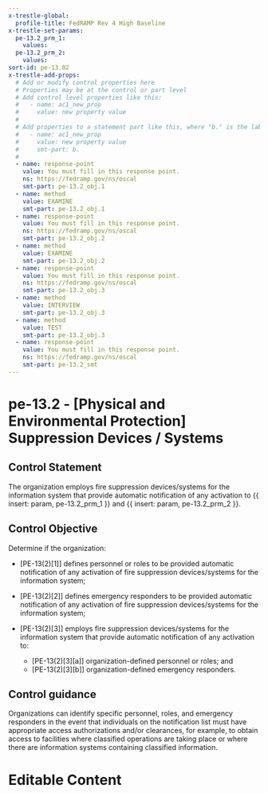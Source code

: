 ```yaml
---
x-trestle-global:
  profile-title: FedRAMP Rev 4 High Baseline
x-trestle-set-params:
  pe-13.2_prm_1:
    values:
  pe-13.2_prm_2:
    values:
sort-id: pe-13.02
x-trestle-add-props:
  # Add or modify control properties here
  # Properties may be at the control or part level
  # Add control level properties like this:
  #   - name: ac1_new_prop
  #     value: new property value
  #
  # Add properties to a statement part like this, where "b." is the label of the target statement part
  #   - name: ac1_new_prop
  #     value: new property value
  #     smt-part: b.
  #
  - name: response-point
    value: You must fill in this response point.
    ns: https://fedramp.gov/ns/oscal
    smt-part: pe-13.2_obj.1
  - name: method
    value: EXAMINE
    smt-part: pe-13.2_obj.1
  - name: response-point
    value: You must fill in this response point.
    ns: https://fedramp.gov/ns/oscal
    smt-part: pe-13.2_obj.2
  - name: method
    value: EXAMINE
    smt-part: pe-13.2_obj.2
  - name: response-point
    value: You must fill in this response point.
    ns: https://fedramp.gov/ns/oscal
    smt-part: pe-13.2_obj.3
  - name: method
    value: INTERVIEW
    smt-part: pe-13.2_obj.3
  - name: method
    value: TEST
    smt-part: pe-13.2_obj.3
  - name: response-point
    value: You must fill in this response point.
    ns: https://fedramp.gov/ns/oscal
    smt-part: pe-13.2_smt
---
```


# pe-13.2 - \[Physical and Environmental Protection\] Suppression Devices / Systems

## Control Statement

The organization employs fire suppression devices/systems for the information system that provide automatic notification of any activation to {{ insert: param, pe-13.2_prm_1 }} and {{ insert: param, pe-13.2_prm_2 }}.

## Control Objective

Determine if the organization:

- \[PE-13(2)[1]\] defines personnel or roles to be provided automatic notification of any activation of fire suppression devices/systems for the information system;

- \[PE-13(2)[2]\] defines emergency responders to be provided automatic notification of any activation of fire suppression devices/systems for the information system;

- \[PE-13(2)[3]\] employs fire suppression devices/systems for the information system that provide automatic notification of any activation to:

  - \[PE-13(2)[3][a]\] organization-defined personnel or roles; and
  - \[PE-13(2)[3][b]\] organization-defined emergency responders.

## Control guidance

Organizations can identify specific personnel, roles, and emergency responders in the event that individuals on the notification list must have appropriate access authorizations and/or clearances, for example, to obtain access to facilities where classified operations are taking place or where there are information systems containing classified information.

# Editable Content

<!-- Make additions and edits below -->
<!-- The above represents the contents of the control as received by the profile, prior to additions. -->
<!-- If the profile makes additions to the control, they will appear below. -->
<!-- The above markdown may not be edited but you may edit the content below, and/or introduce new additions to be made by the profile. -->
<!-- If there is a yaml header at the top, parameter values may be edited. Use --set-parameters to incorporate the changes during assembly. -->
<!-- The content here will then replace what is in the profile for this control, after running profile-assemble. -->
<!-- The added parts in the profile for this control are below.  You may edit them and/or add new ones. -->
<!-- Each addition must have a heading either of the form ## Control my_addition_name -->
<!-- or ## Part a. (where the a. refers to one of the control statement labels.) -->
<!-- "## Control" parts are new parts added after the statement part. -->
<!-- "## Part" parts are new parts added into the top-level statement part with that label. -->
<!-- Subparts may be added with nested hash levels of the form ### My Subpart Name -->
<!-- underneath the parent ## Control or ## Part being added -->
<!-- See https://ibm.github.io/compliance-trestle/tutorials/ssp_profile_catalog_authoring/ssp_profile_catalog_authoring for guidance. -->
